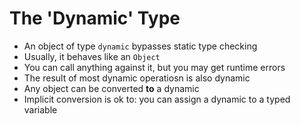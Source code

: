 The 'Dynamic' Type
===============

- An object of type `dynamic` bypasses static type checking
- Usually, it behaves like an `Object`
- You can call anything against it, but you may get runtime errors
- The result of most dynamic operatiosn is also dynamic
- Any object can be converted **to** a dynamic
- Implicit conversion is ok to: you can assign a dynamic to a typed variable